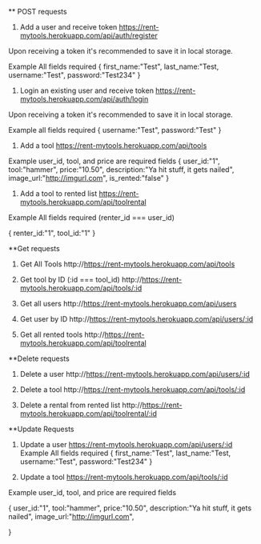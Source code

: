 ** POST requests
1. Add a user and receive token
https://rent-mytools.herokuapp.com/api/auth/register

Upon receiving a token it's recommended to save it in local storage.

Example
All fields required
{
first_name:"Test",
last_name:"Test,
username:"Test",
password:"Test234"
}

1. Login an existing user and receive token
https://rent-mytools.herokuapp.com/api/auth/login

Upon receiving a token it's recommended to save it in local storage.

Example
all fields required
{
    username:"Test",
    password:"Test"
}

1. Add a tool
https://rent-mytools.herokuapp.com/api/tools

Example
user_id, tool, and price are required fields
{
    user_id:"1",
    tool:"hammer",
    price:"10.50",
    description:"Ya hit stuff, it gets nailed",
    image_url:"http://imgurl.com",
    is_rented:"false"
}

1. Add a tool to rented list
https://rent-mytools.herokuapp.com/api/toolrental

Example
All fields required (renter_id === user_id)

{
    renter_id:"1",
    tool_id:"1"
}

**Get requests

1. Get All Tools
http://https://rent-mytools.herokuapp.com/api/tools

1. Get tool by ID
(:id === tool_id)
http://https://rent-mytools.herokuapp.com/api/tools/:id

1. Get all users
http://https://rent-mytools.herokuapp.com/api/users


1. Get user by ID
http://https://rent-mytools.herokuapp.com/api/users/:id

1. Get all rented tools
http://https://rent-mytools.herokuapp.com/api/toolrental



**Delete requests

1. Delete a user
http://https://rent-mytools.herokuapp.com/api/users/:id

1. Delete a tool
http://https://rent-mytools.herokuapp.com/api/tools/:id

1. Delete a rental from rented list
http://https://rent-mytools.herokuapp.com/api/toolrental/:id


**Update Requests

1. Update a user
https://rent-mytools.herokuapp.com/api/users/:id
Example
All fields required
{
first_name:"Test",
last_name:"Test,
username:"Test",
password:"Test234"
}

1. Update a tool
https://rent-mytools.herokuapp.com/api/tools/:id

Example
user_id, tool, and price are required fields

{
    user_id:"1",
    tool:"hammer",
    price:"10.50",
    description:"Ya hit stuff, it gets nailed",
    image_url:"http://imgurl.com",
   
}






